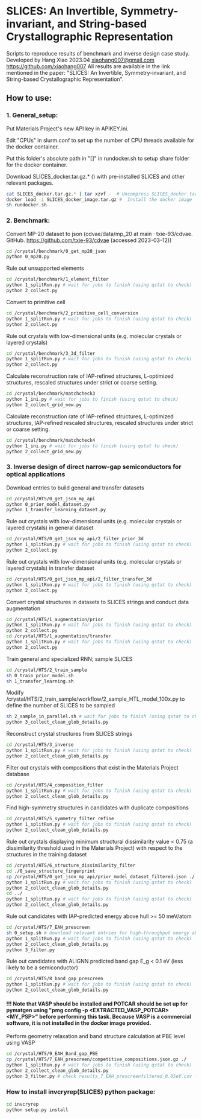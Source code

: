 # SLICES: An Invertible, Symmetry-invariant, and String-based Crystallographic Representation

Scripts to reproduce results of benchmark and inverse design case study. 
Developed by Hang Xiao 2023.04 xiaohang007@gmail.com https://github.com/xiaohang007
All results are available in the link mentioned in the paper: "SLICES: An Invertible, Symmetry-invariant, and String-based Crystallographic Representation".

## How to use:

### 1. General_setup:
Put Materials Project's new API key in APIKEY.ini. 

Edit "CPUs" in slurm.conf to set up the number of CPU threads available for the docker container.

Put this folder's absolute path in "[]" in rundocker.sh to setup share folder for the docker container.

Download SLICES_docker.tar.gz.* () with pre-installed SLICES and other relevant packages. 
```bash
cat SLICES_docker.tar.gz.* | tar xzvf -  # Uncompress SLICES_docker.tar.gz.*
docker load -i SLICES_docker_image.tar.gz #  Install the docker image
sh rundocker.sh
```

### 2. Benchmark:
Convert MP-20 dataset to json (cdvae/data/mp_20 at main · txie-93/cdvae. GitHub. https://github.com/txie-93/cdvae (accessed 2023-03-12))
```bash
cd /crystal/benchmark/0_get_mp20_json
python 0_mp20.py
```

Rule out unsupported elements
```bash
cd /crystal/benchmark/1_element_filter
python 1_splitRun.py # wait for jobs to finish (using qstat to check)
python 2_collect.py
```

Convert to primitive cell
```bash
cd /crystal/benchmark/2_primitive_cell_conversion
python 1_splitRun.py # wait for jobs to finish (using qstat to check)
python 2_collect.py
```

Rule out crystals with low-dimensional units (e.g. molecular crystals or layered crystals)
```bash
cd /crystal/benchmark/3_3d_filter
python 1_splitRun.py # wait for jobs to finish (using qstat to check)
python 2_collect.py
```
Calculate reconstruction rate of IAP-refined structures, L-optimized structures, rescaled structures under strict or coarse setting. 
```bash
cd /crystal/benchmark/matchcheck3
python 1_ini.py # wait for jobs to finish (using qstat to check)
python 2_collect_grid_new.py
```
Calculate reconstruction rate of IAP-refined structures, L-optimized structures, IAP-refined rescaled structures, rescaled structures under strict or coarse setting. 
```bash
cd /crystal/benchmark/matchcheck4
python 1_ini.py # wait for jobs to finish (using qstat to check)
python 2_collect_grid_new.py
```
### 3. Inverse design of direct narrow-gap semiconductors for optical applications
Download entries to build general and transfer datasets
```bash
cd /crystal/HTS/0_get_json_mp_api
python 0_prior_model_dataset.py
python 1_transfer_learning_dataset.py
```
Rule out crystals with low-dimensional units (e.g. molecular crystals or layered crystals) in general dataset
```bash
cd /crystal/HTS/0_get_json_mp_api/2_filter_prior_3d
python 1_splitRun.py # wait for jobs to finish (using qstat to check)
python 2_collect.py
```
Rule out crystals with low-dimensional units (e.g. molecular crystals or layered crystals) in transfer dataset
```bash
cd /crystal/HTS/0_get_json_mp_api/2_filter_transfer_3d
python 1_splitRun.py # wait for jobs to finish (using qstat to check)
python 2_collect.py
```
Convert crystal structures in datasets to SLICES strings and conduct data augmentation
```bash
cd /crystal/HTS/1_augmentation/prior
python 1_splitRun.py # wait for jobs to finish (using qstat to check)
python 2_collect.py
cd /crystal/HTS/1_augmentation/transfer
python 1_splitRun.py # wait for jobs to finish (using qstat to check)
python 2_collect.py
```
Train general and specialized RNN; sample SLICES
```bash
cd /crystal/HTS/2_train_sample
sh 0_train_prior_model.sh
sh 1_transfer_learning.sh
```
Modify /crystal/HTS/2_train_sample/workflow/2_sample_HTL_model_100x.py to define the number of SLICES to be sampled 
```bash
sh 2_sample_in_parallel.sh # wait for jobs to finish (using qstat to check)
python 3_collect_clean_glob_details.py
```
Reconstruct crystal structures from SLICES strings
```bash
cd /crystal/HTS/3_inverse
python 1_splitRun.py # wait for jobs to finish (using qstat to check)
python 2_collect_clean_glob_details.py
```
Filter out crystals with compositions that exist in the Materials Project database
```bash
cd /crystal/HTS/4_composition_filter
python 1_splitRun.py # wait for jobs to finish (using qstat to check)
python 2_collect_clean_glob_details.py
```
Find high-symmetry structures in candidates with duplicate compositions
```bash
cd /crystal/HTS/5_symmetry_filter_refine
python 1_splitRun.py # wait for jobs to finish (using qstat to check)
python 2_collect_clean_glob_details.py
```
Rule out crystals displaying minimum structural dissimilarity value < 0.75 (a dissimilarity threshold used in the Materials Project) with respect to the structures in the training dataset
```bash
cd /crystal/HTS/6_structure_dissimilarity_filter
cd ./0_save_structure_fingerprint
cp /crystal/HTS/0_get_json_mp_api/prior_model_dataset_filtered.json ./
python 1_splitRun.py # wait for jobs to finish (using qstat to check)
python 2_collect_clean_glob_details.py
cd ../
python 1_splitRun.py # wait for jobs to finish (using qstat to check)
python 2_collect_clean_glob_details.py
```
Rule out candidates with IAP-predicted energy above hull >= 50 meV/atom
```bash
cd /crystal/HTS/7_EAH_prescreen 
sh 0_setup.sh # download relevant entries for high-throughput energy above hull calculation
python 1_splitRun.py # wait for jobs to finish (using qstat to check)
python 2_collect_clean_glob_details.py
python 3_filter.py
```
Rule out candidates with ALIGNN predicted band gap E_g < 0.1 eV (less likely to be a semiconductor) 
```bash
cd /crystal/HTS/8_band_gap_prescreen
python 1_splitRun.py # wait for jobs to finish (using qstat to check)
python 2_collect_clean_glob_details.py
```
#### !!! Note that VASP should be installed and POTCAR should be set up for pymatgen using "pmg config -p <EXTRACTED_VASP_POTCAR> <MY_PSP>" before performing this task. Because VASP is a commercial software, it is not installed in the docker image provided.
Perform geometry relaxation and band structure calculation at PBE level using VASP
```bash
cd /crystal/HTS/9_EAH_Band_gap_PBE
cp /crystal/HTS/7_EAH_prescreen/competitive_compositions.json.gz ./
python 1_splitRun.py # wait for jobs to finish (using qstat to check)
python 2_collect_clean_glob_details.py
python 3_filter.py # check results_7_EAH_prescreenfiltered_0.05eV.csv for details of promising candidates; check ./candidates for band structures
```
### How to install invcryrep(SLICES) python package:
```bash
cd invcryrep
python setup.py install
```
